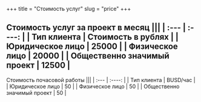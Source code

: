 +++
title = "Стоимость услуг"
slug = "price"
+++

Стоимость услуг за проект в месяц
|||
| :---        |    :----:   |
| Тип клиента | Стоимость в рублях |
| Юридическое лицо | 25000 |
| Физическое лицо | 20000 |
| Общественно значимый проект | 12500 |
---
Стоимость почасовой работы
|||
| :---        |    :----:   |
| Тип клиента | BUSD/час |
| Юридическое лицо | 50 |
| Физическое лицо | 50 |
| Общественно значимый проект | 50 |